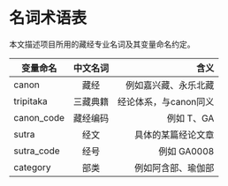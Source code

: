 # 名词术语表

本文描述项目所用的藏经专业名词及其变量命名约定。

| 变量命名   |  中文名词  |  含义       |
|-----------|:-------:|-------------------:|
| canon     | 藏经    | 例如嘉兴藏、永乐北藏   |
| tripitaka | 三藏典籍 | 经论体系，与canon同义 |
| canon_code | 藏经编码 | 例如 T、GA |
| sutra    | 经文    | 具体的某篇经论文章 |
| sutra_code | 经号  | 例如 GA0008  |
| category | 部类    | 例如阿含部、瑜伽部 |
